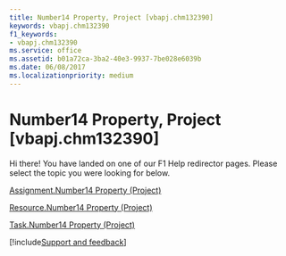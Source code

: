 ```yaml
---
title: Number14 Property, Project [vbapj.chm132390]
keywords: vbapj.chm132390
f1_keywords:
- vbapj.chm132390
ms.service: office
ms.assetid: b01a72ca-3ba2-40e3-9937-7be028e6039b
ms.date: 06/08/2017
ms.localizationpriority: medium
---
```



# Number14 Property, Project [vbapj.chm132390]

Hi there! You have landed on one of our F1 Help redirector pages. Please select the topic you were looking for below.

[Assignment.Number14 Property (Project)](https://msdn.microsoft.com/library/4e91d926-0bb5-034f-da83-9770517f0762%28Office.15%29.aspx)

[Resource.Number14 Property (Project)](https://msdn.microsoft.com/library/76e090f8-373f-7163-95a2-3b8e3451d2a4%28Office.15%29.aspx)

[Task.Number14 Property (Project)](https://msdn.microsoft.com/library/467e9764-3dba-d35b-34a8-088ab2df25d0%28Office.15%29.aspx)

[!include[Support and feedback](~/includes/feedback-boilerplate.md)]